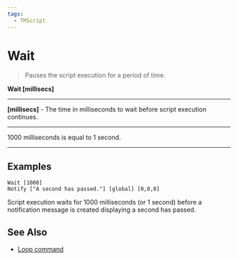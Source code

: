 ```yaml
---
tags:
  - TMScript
---
```


# Wait

> Pauses the script execution for a period of time.

**Wait \[millisecs\]**

_____

**\[millisecs\]** - The time in milliseconds to wait before script execution continues.
_____

1000 milliseconds is equal to 1 second.

_____

## Examples

``` title="wait-example.txt" linenums="1"
Wait [1000]
Notify ["A second has passed."] [global] [0,0,0]
```

Script execution waits for 1000 milliseconds (or 1 second) before a notification message is created displaying a second has passed.

## See Also

* [Loop command](loop.md)
